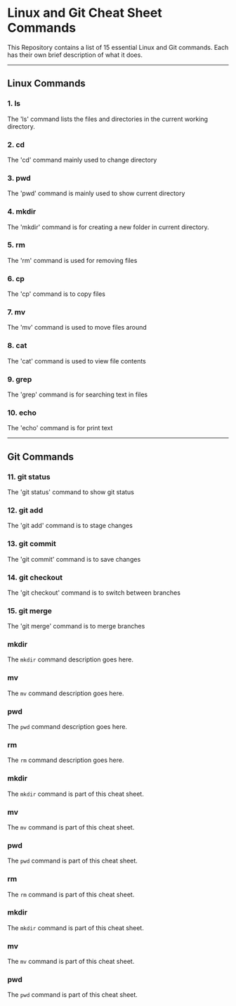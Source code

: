 # Linux and Git Cheat Sheet Commands

This Repository contains a list of 15 essential Linux and Git commands.
Each has their own brief description of what it does.

---

## Linux Commands

### 1. ls
The 'ls' command lists the files and directories in the current working directory.

### 2. cd
The 'cd' command mainly used to change directory

### 3. pwd
The 'pwd' command is mainly used to show current directory

### 4. mkdir
The 'mkdir' command is for creating a new folder in current directory.

### 5. rm
The 'rm' command is used for removing files

### 6. cp
The 'cp' command is to copy files

### 7. mv
The 'mv' command is used to move files around

### 8. cat
The 'cat' command is used to view file contents

### 9. grep
The 'grep' command is for searching text in files

### 10. echo 
The 'echo' command is for print text

---

## Git Commands

### 11. git status
The 'git status' command to show git status

### 12. git add
The 'git add' command is to stage changes

### 13. git commit
The 'git commit' command is to save changes

### 14. git checkout
The 'git checkout' command is to switch between branches

### 15. git merge
The 'git merge' command is to merge branches
### mkdir
The `mkdir` command description goes here.
### mv
The `mv` command description goes here.
### pwd
The `pwd` command description goes here.
### rm
The `rm` command description goes here.
### mkdir
The `mkdir` command is part of this cheat sheet.

### mv
The `mv` command is part of this cheat sheet.

### pwd
The `pwd` command is part of this cheat sheet.

### rm
The `rm` command is part of this cheat sheet.

### mkdir
The `mkdir` command is part of this cheat sheet.

### mv
The `mv` command is part of this cheat sheet.

### pwd
The `pwd` command is part of this cheat sheet.


